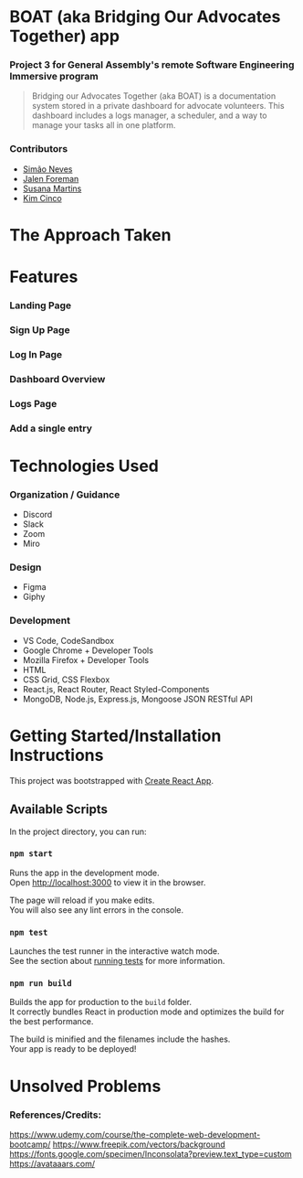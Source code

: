 # BOAT (aka Bridging Our Advocates Together) app

### Project 3 for General Assembly's remote Software Engineering Immersive program

> Bridging our Advocates Together (aka BOAT) is a documentation system stored in a private dashboard for advocate volunteers. This dashboard includes a logs manager, a scheduler, and a way to manage your tasks all in one platform.

### Contributors

- [Simão Neves](https://github.com/Nevsimao03)
- [Jalen Foreman](https://github.com/Jalen-Foreman)
- [Susana Martins](https://github.com/5usana)
- [Kim Cinco](https://github.com/kccrtv)

# The Approach Taken

# Features

### Landing Page

### Sign Up Page

### Log In Page

### Dashboard Overview

### Logs Page

### Add a single entry

# Technologies Used

### Organization / Guidance

- Discord
- Slack
- Zoom
- Miro

### Design

- Figma
- Giphy

### Development

- VS Code, CodeSandbox
- Google Chrome + Developer Tools
- Mozilla Firefox + Developer Tools
- HTML
- CSS Grid, CSS Flexbox
- React.js, React Router, React Styled-Components
- MongoDB, Node.js, Express.js, Mongoose JSON RESTful API

# Getting Started/Installation Instructions

This project was bootstrapped with [Create React App](https://github.com/facebook/create-react-app).

## Available Scripts

In the project directory, you can run:

### `npm start`

Runs the app in the development mode.\
Open [http://localhost:3000](http://localhost:3000) to view it in the browser.

The page will reload if you make edits.\
You will also see any lint errors in the console.

### `npm test`

Launches the test runner in the interactive watch mode.\
See the section about [running tests](https://facebook.github.io/create-react-app/docs/running-tests) for more information.

### `npm run build`

Builds the app for production to the `build` folder.\
It correctly bundles React in production mode and optimizes the build for the best performance.

The build is minified and the filenames include the hashes.\
Your app is ready to be deployed!

# Unsolved Problems

### References/Credits:

https://www.udemy.com/course/the-complete-web-development-bootcamp/
https://www.freepik.com/vectors/background
https://fonts.google.com/specimen/Inconsolata?preview.text_type=custom
https://avataaars.com/
